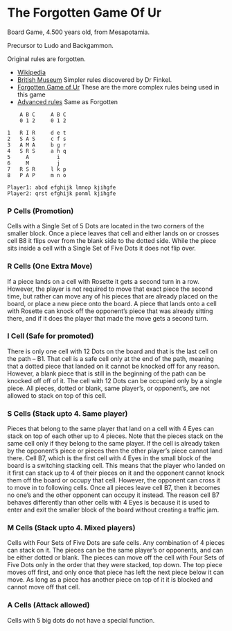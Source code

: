 # The Forgotten Game Of Ur

Board Game, 4.500 years old, from Mesapotamia.

Precursor to Ludo and Backgammon.

Original rules are forgotten.

* [Wikipedia](https://en.wikipedia.org/wiki/Royal_Game_of_Ur)
* [British Museum](https://www.youtube.com/watch?v=WZskjLq040I) Simpler rules discovered by Dr Finkel.
* [Forgotten Game of Ur](https://play.google.com/store/apps/details?id=net.runserver.ur&hl=en) These are the more complex rules being used in this game
* [Advanced rules](https://www.ancientgames.org/royal-game-ur-game-20-squares/)
 Same as Forgotten
```
    A B C     A B C
    0 1 2     0 1 2

1   R I R     d e t
2   S A S     c f s 
3   A M A     b g r 
4   S R S     a h q
5     A         i 
6     M         j
7   R S R     l k p
8   P A P     m n o

Player1: abcd efghijk lmnop kjihgfe
Player2: qrst efghijk ponml kjihgfe
```

### P Cells (Promotion)

Cells with a Single Set of 5 Dots are located in the two corners of the smaller block. Once a piece leaves that cell and either lands on or crosses cell B8 it flips over from the blank side to the dotted side. While the piece sits inside a cell with a Single Set of Five Dots it does not flip over.

### R Cells (One Extra Move)

If a piece lands on a cell with Rosette it gets a second turn in a row. However, the player is not required to move that exact piece the second time, but rather can move any of his pieces that are already placed on the board, or place a new piece onto the board.
A piece that lands onto a cell with Rosette can knock off the opponent’s piece that was already sitting there, and if it does the player that made the move gets a second turn.

### I Cell (Safe for promoted)

There is only one cell with 12 Dots on the board and that is the last cell on the path – B1. That cell is a safe cell only at the end of the path, meaning that a dotted piece that landed on it cannot be knocked off for any reason. However, a blank piece that is still in the beginning of the path can be knocked off off of it.
The cell with 12 Dots can be occupied only by a single piece. All pieces, dotted or blank, same player’s, or opponent’s, are not allowed to stack on top of this cell.

### S Cells (Stack upto 4. Same player)

Pieces that belong to the same player that land on a cell with 4 Eyes can stack on top of each other up to 4 pieces. Note that the pieces stack on the same cell only if they belong to the same player. If the cell is already taken by the opponent’s piece or pieces then the other player’s piece cannot land there.
Cell B7, which is the first cell with 4 Eyes in the small block of the board is a switching stacking cell. This means that the player who landed on it first can stack up to 4 of their pieces on it and the opponent cannot knock them off the board or occupy that cell. However, the opponent can cross it to move in to following cells. Once all pieces leave cell B7, then it becomes no one’s and the other opponent can occupy it instead. The reason cell B7 behaves differently than other cells with 4 Eyes is because it is used to enter and exit the smaller block of the board without creating a traffic jam.

### M Cells (Stack upto 4. Mixed players)

Cells with Four Sets of Five Dots are safe cells. Any combination of 4 pieces can stack on it. The pieces can be the same player’s or opponents, and can be either dotted or blank.
The pieces can move off the cell with Four Sets of Five Dots only in the order that they were stacked, top down. The top piece moves off first, and only once that piece has left the next piece below it can move. As long as a piece has another piece on top of it it is blocked and cannot move off that cell.

### A Cells (Attack allowed)

Cells with 5 big dots do not have a special function.
